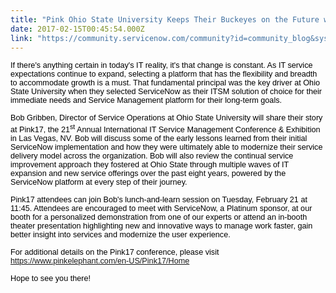 ```yaml
---
title: "Pink Ohio State University Keeps Their Buckeyes on the Future with ServiceNow"
date: 2017-02-15T00:45:54.000Z
link: "https://community.servicenow.com/community?id=community_blog&sys_id=76aca625dbd0dbc01dcaf3231f961933"
---
```

<p><span style="font-size: 9.5pt; font-family: Arial; color: black;">If there's anything certain in today's IT reality, it's that change <span class="hidden-session-details">is constant. As IT service expectations continue to expand, selecting a platform that has the flexibility and breadth to accommodate growth is a must. That fundamental principal was the key driver at Ohio State University when they selected ServiceNow as their ITSM solution of choice for their immediate needs and Service Management platform for their long-term goals.</span></span></p><p></p><p><span style="font-size: 9.5pt; font-family: Arial; color: black;">Bob Gribben, Director of Service Operations at Ohio State University will share their story at Pink17, the 21<sup>st</sup> Annual International IT Service Management Conference &amp; Exhibition in Las Vegas, NV. Bob will discuss some of the early lessons learned from their initial ServiceNow implementation and how they were ultimately able to modernize their service delivery model across the organization. Bob will also review the continual service improvement approach they fostered at Ohio State through multiple waves of IT expansion and new service offerings over the past eight years, powered by the ServiceNow platform at every step of their journey. </span></p><p></p><p><span style="font-size: 9.5pt; font-family: Arial; color: black;">Pink17 attendees can join Bob's lunch-and-learn session on Tuesday, February 21 at 11:45. Attendees are encouraged to meet with ServiceNow, a Platinum sponsor, at our booth for a personalized demonstration from one of our experts or attend an in-booth theater presentation highlighting new and innovative ways to manage work faster, gain better insight into services and modernize the user experience.</span></p><p></p><p><span style="font-size: 9.5pt; font-family: Arial; color: black;">For additional details on the Pink17 conference, please visit </span><a href="https://www.pinkelephant.com/en-US/Pink17/Home"><span style="font-size: 9.5pt; font-family: Arial;">https://www.pinkelephant.com/en-US/Pink17/Home</span></a><span style="font-size: 9.5pt; font-family: Arial; color: black;"> </span></p><p></p><p><span style="font-size: 9.5pt; font-family: Arial; color: black;">Hope to see you there! </span></p>